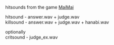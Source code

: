 hitsounds from the game [MaiMai](https://en.wikipedia.org/wiki/Maimai_(video_game_series))

hitsound - answer.wav + judge.wav  
killsound - answer.wav + judge.wav + hanabi.wav

optionally  
critsound - judge_ex.wav